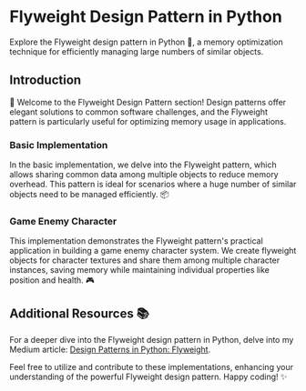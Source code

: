 # Flyweight Design Pattern in Python

Explore the Flyweight design pattern in Python 🚀, a memory optimization technique for efficiently managing large numbers of similar objects.

## Introduction

👋 Welcome to the Flyweight Design Pattern section! Design patterns offer elegant solutions to common software challenges, and the Flyweight pattern is particularly useful for optimizing memory usage in applications.

### Basic Implementation

In the basic implementation, we delve into the Flyweight pattern, which allows sharing common data among multiple objects to reduce memory overhead. This pattern is ideal for scenarios where a huge number of similar objects need to be managed efficiently. 📦

### Game Enemy Character

This implementation demonstrates the Flyweight pattern's practical application in building a game enemy character system. We create flyweight objects for character textures and share them among multiple character instances, saving memory while maintaining individual properties like position and health. 🎮

## Additional Resources 📚

For a deeper dive into the Flyweight design pattern in Python, delve into my Medium article: [Design Patterns in Python: Flyweight](https://medium.com/@amirm.lavasani/design-patterns-in-python-flyweight-e7a7334f82b1).

Feel free to utilize and contribute to these implementations, enhancing your understanding of the powerful Flyweight design pattern. Happy coding! ✨
